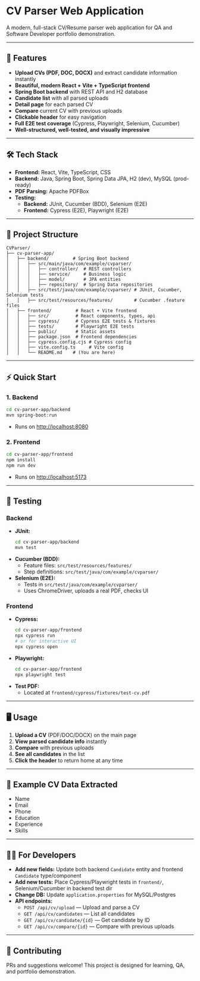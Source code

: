 # CV Parser Web Application

A modern, full-stack CV/Resume parser web application for QA and Software Developer portfolio demonstration.

---

## 🚀 Features
- **Upload CVs (PDF, DOC, DOCX)** and extract candidate information instantly
- **Beautiful, modern React + Vite + TypeScript frontend**
- **Spring Boot backend** with REST API and H2 database
- **Candidate list** with all parsed uploads
- **Detail page** for each parsed CV
- **Compare** current CV with previous uploads
- **Clickable header** for easy navigation
- **Full E2E test coverage** (Cypress, Playwright, Selenium, Cucumber)
- **Well-structured, well-tested, and visually impressive**

---

## 🛠️ Tech Stack
- **Frontend:** React, Vite, TypeScript, CSS
- **Backend:** Java, Spring Boot, Spring Data JPA, H2 (dev), MySQL (prod-ready)
- **PDF Parsing:** Apache PDFBox
- **Testing:**
  - **Backend:** JUnit, Cucumber (BDD), Selenium (E2E)
  - **Frontend:** Cypress (E2E), Playwright (E2E)

---

## 📁 Project Structure
```
CVParser/
├── cv-parser-app/
│   ├── backend/         # Spring Boot backend
│   │   ├── src/main/java/com/example/cvparser/
│   │   │   ├── controller/  # REST controllers
│   │   │   ├── service/     # Business logic
│   │   │   ├── model/       # JPA entities
│   │   │   ├── repository/  # Spring Data repositories
│   │   ├── src/test/java/com/example/cvparser/ # JUnit, Cucumber, Selenium tests
│   │   ├── src/test/resources/features/        # Cucumber .feature files
│   ├── frontend/         # React + Vite frontend
│   │   ├── src/          # React components, types, api
│   │   ├── cypress/      # Cypress E2E tests & fixtures
│   │   ├── tests/        # Playwright E2E tests
│   │   ├── public/       # Static assets
│   │   ├── package.json  # Frontend dependencies
│   │   ├── cypress.config.cjs # Cypress config
│   │   ├── vite.config.ts     # Vite config
│   │   └── README.md    # (You are here)
```

---

## ⚡ Quick Start

### 1. **Backend**
```sh
cd cv-parser-app/backend
mvn spring-boot:run
```
- Runs on [http://localhost:8080](http://localhost:8080)

### 2. **Frontend**
```sh
cd cv-parser-app/frontend
npm install
npm run dev
```
- Runs on [http://localhost:5173](http://localhost:5173)

---

## 🧪 Testing

### **Backend**
- **JUnit:**
  ```sh
  cd cv-parser-app/backend
  mvn test
  ```
- **Cucumber (BDD):**
  - Feature files: `src/test/resources/features/`
  - Step definitions: `src/test/java/com/example/cvparser/`
- **Selenium (E2E):**
  - Tests in `src/test/java/com/example/cvparser/`
  - Uses ChromeDriver, uploads a real PDF, checks UI

### **Frontend**
- **Cypress:**
  ```sh
  cd cv-parser-app/frontend
  npx cypress run
  # or for interactive UI
  npx cypress open
  ```
- **Playwright:**
  ```sh
  cd cv-parser-app/frontend
  npx playwright test
  ```
- **Test PDF:**
  - Located at `frontend/cypress/fixtures/test-cv.pdf`

---

## 🖥️ Usage
1. **Upload a CV** (PDF/DOC/DOCX) on the main page
2. **View parsed candidate info** instantly
3. **Compare** with previous uploads
4. **See all candidates** in the list
5. **Click the header** to return home at any time

---

## 📝 Example CV Data Extracted
- Name
- Email
- Phone
- Education
- Experience
- Skills

---

## 🧑‍💻 For Developers
- **Add new fields:** Update both backend `Candidate` entity and frontend `Candidate` type/component
- **Add new tests:** Place Cypress/Playwright tests in `frontend/`, Selenium/Cucumber in backend test dir
- **Change DB:** Update `application.properties` for MySQL/Postgres
- **API endpoints:**
  - `POST /api/cv/upload` — Upload and parse a CV
  - `GET /api/cv/candidates` — List all candidates
  - `GET /api/cv/candidate/{id}` — Get candidate by ID
  - `GET /api/cv/compare/{id}` — Compare with previous uploads

---

## 🤝 Contributing
PRs and suggestions welcome! This project is designed for learning, QA, and portfolio demonstration.
